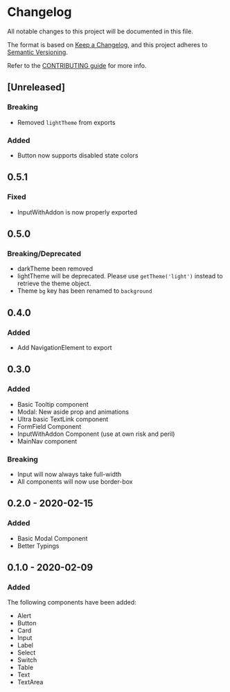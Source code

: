 # Changelog

All notable changes to this project will be documented in this file.

The format is based on [Keep a Changelog](https://keepachangelog.com/en/1.0.0/),
and this project adheres to [Semantic Versioning](https://semver.org/spec/v2.0.0.html).

Refer to the [CONTRIBUTING guide](https://github.com/lightspeed/flame/blob/master/.github/CONTRIBUTING.md) for more info.

## [Unreleased]

### Breaking

- Removed `lightTheme` from exports

### Added

- Button now supports disabled state colors

## 0.5.1

### Fixed

- InputWithAddon is now properly exported

## 0.5.0

### Breaking/Deprecated

- darkTheme been removed
- lightTheme will be deprecated. Please use `getTheme('light')` instead to retrieve the theme object.
- Theme `bg` key has been renamed to `background`

## 0.4.0

### Added

- Add NavigationElement to export

## 0.3.0

### Added

- Basic Tooltip component
- Modal: New aside prop and animations
- Ultra basic TextLink component
- FormField Component
- InputWithAddon Component (use at own risk and peril)
- MainNav component

### Breaking

- Input will now always take full-width
- All components will now use border-box

## 0.2.0 - 2020-02-15

### Added

- Basic Modal Component
- Better Typings

## 0.1.0 - 2020-02-09

### Added

The following components have been added:

- Alert
- Button
- Card
- Input
- Label
- Select
- Switch
- Table
- Text
- TextArea
